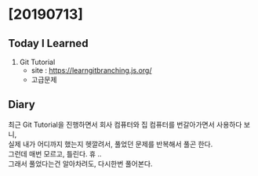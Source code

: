 # [20190713] 

## Today I Learned
1. Git Tutorial
   * site : https://learngitbranching.js.org/
   * 고급문제


## Diary
최근 Git Tutorial을 진행하면서 회사 컴퓨터와 집 컴퓨터를 번갈아가면서 사용하다 보니, <br>
실제 내가 어디까지 했는지 헷깔려서, 풀었던 문제를 반복해서 풀곤 한다. <br>
그런데 매번 모르고, 틀린다. 휴 .. <br>
그래서 풀었다는건 알아차려도, 다시한번 풀어본다. <br>